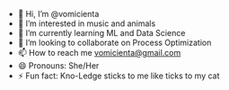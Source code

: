 - 👋 Hi, I’m @vomicienta
- 👀 I’m interested in music and animals
- 🌱 I’m currently learning ML and Data Science
- 💞️ I’m looking to collaborate on Process Optimization
- 📫 How to reach me vomicienta@gmail.com
- 😄 Pronouns: She/Her
- ⚡ Fun fact: Kno-Ledge sticks to me like ticks to my cat

<!---
vomicienta/vomicienta is a ✨ special ✨ repository because its `README.md` (this file) appears on your GitHub profile.
--->
